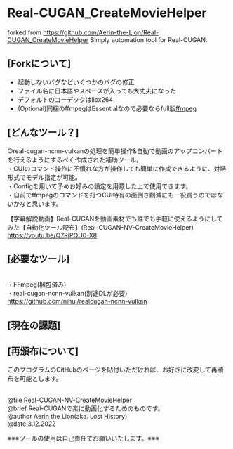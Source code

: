 # Real-CUGAN_CreateMovieHelper

forked from https://github.com/Aerin-the-Lion/Real-CUGAN_CreateMovieHelper
Simply automation tool for Real-CUGAN.

## [Forkについて]

- 起動しないバグなどいくつかのバグの修正
- ファイル名に日本語やスペースが入っても大丈夫になった
- デフォルトのコーデックはlibx264
- (Optional)同梱のffmpegはEssentialなので必要ならfull版[ffmpeg](https://www.gyan.dev/ffmpeg/builds/)

## [どんなツール？]
○real-cugan-ncnn-vulkanの処理を簡単操作&自動で動画のアップコンバートを行えるようにするべく作成された補助ツール。
<br>・CUIのコマンド操作に不慣れな方が操作しても簡単に作成できるように、対話形式でモデル指定が可能。
<br>・Configを用いて予めお好みの設定を用意した上で使用できます。
<br>・自前でffmpegのコマンドを打つCUI特有の面倒さ削減にも一役買うのではないかなと思います。

【字幕解説動画】Real-CUGANを動画素材でも誰でも手軽に使えるようにしてみた【自動化ツール配布】(Real-CUGAN-NV-CreateMovieHelper)
https://youtu.be/Q7RjPQU0-X8

## [必要なツール]
<br>・FFmpeg(梱包済み)
<br>・real-cugan-ncnn-vulkan(別途DLが必要)
<br>https://github.com/nihui/realcugan-ncnn-vulkan

## [現在の課題]

## [再頒布について]
このプログラムのGitHubのページを貼付いただければ、お好きに改変して再頒布を可能とします。

   <br>@file Real-CUGAN-NV-CreateMovieHelper
   <br>@brief Real-CUGANで楽に動画化するためのものです。
   <br>@author Aerin the Lion(aka. Lost History)
   <br>@date 3.12.2022

※※※ツールの使用は自己責任でお願いいたします。※※※
